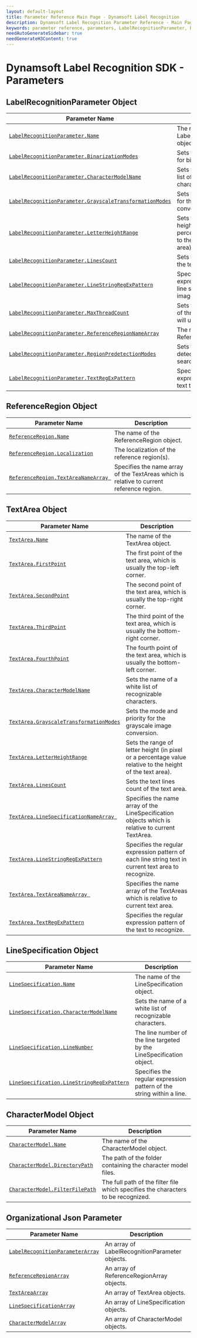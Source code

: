 ```yaml
---
layout: default-layout
title: Parameter Reference Main Page - Dynamsoft Label Recognition 
description: Dynamsoft Label Recognition Parameter Reference - Main Page
keywords: parameter reference, parameters, LabelRecognitionParameter, ReferenceRegion, TextArea, LineSpecification, CharacterModel
needAutoGenerateSidebar: true
needGenerateH3Content: true
---
```



# Dynamsoft Label Recognition SDK - Parameters


## LabelRecognitionParameter Object

 | Parameter Name | Description |
 | -------------- | ----------- | 
 | [`LabelRecognitionParameter.Name`](label-recognition-parameter/parameter-control.md#name) | The name of the LabelRecognitionParameter object. |
 | [`LabelRecognitionParameter.BinarizationModes`](label-recognition-parameter/binarization-modes.md#binarizationmodes) | 	Sets the mode and priority for binarization. |
 | [`LabelRecognitionParameter.CharacterModelName`](label-recognition-parameter/parameter-control.md#charactermodelname) | Sets the name of a white list of recognizable characters. |
 | [`LabelRecognitionParameter.GrayscaleTransformationModes`](label-recognition-parameter/grayscale-transformation-modes.md#grayscaletransformationmodes) | Sets the mode and priority for the grayscale image conversion. |
 | [`LabelRecognitionParameter.LetterHeightRange`](label-recognition-parameter/parameter-control.md#letterheightrange) | Sets the range of letter height (in pixel or a percentage value relative to the height of the text area). |
 | [`LabelRecognitionParameter.LinesCount`](label-recognition-parameter/parameter-control.md#linescount) | Sets the text lines count of the text area. |
 | [`LabelRecognitionParameter.LineStringRegExPattern`](label-recognition-parameter/parameter-control.md#linestringregexpattern) | Specifies the regular expression pattern of each line string text in current image to recognize. |
 | [`LabelRecognitionParameter.MaxThreadCount`](label-recognition-parameter/parameter-control.md#maxthreadcount) | Sets the maximum number of threads the algorithm will use to recognize text. |
 | [`LabelRecognitionParameter.ReferenceRegionNameArray`](label-recognition-parameter/parameter-control.md#referenceregionnamearray) | The name array of the ReferenceRegion object(s). |
 | [`LabelRecognitionParameter.RegionPredetectionModes`](label-recognition-parameter/region-predetection-modes.md#regionpredetectionmodes) | Sets the region pre-detection mode for searching target regions. |
 | [`LabelRecognitionParameter.TextRegExPattern`](label-recognition-parameter/parameter-control.md#textregexpattern) | Specifies the regular expression pattern of the text to recognize. |


## ReferenceRegion Object

 | Parameter Name | Description |
 | -------------- | ----------- | 
 | [`ReferenceRegion.Name`](reference-region/parameter-control.md#name) | The name of the ReferenceRegion object. |
 | [`ReferenceRegion.Localization`](reference-region/localization.md#localization) | The localization of the reference region(s). |
 | [`ReferenceRegion.TextAreaNameArray `](reference-region/parameter-control.md#textareanamearray ) | Specifies the name array of the TextAreas which is relative to current reference region. |

## TextArea Object

 | Parameter Name | Description |
 | -------------- | ----------- | 
 | [`TextArea.Name`](text-area/parameter-control.md#name) | The name of the TextArea object. |
 | [`TextArea.FirstPoint`](text-area/parameter-control.md#firstpoint) | The first point of the text area, which is usually the top-left corner. |
 | [`TextArea.SecondPoint`](text-area/parameter-control.md#secondpoint) | The second point of the text area, which is usually the top-right corner. |
 | [`TextArea.ThirdPoint`](text-area/parameter-control.md#thirdpoint) | The third point of the text area, which is usually the bottom-right corner. |
 | [`TextArea.FourthPoint`](text-area/parameter-control.md#fourthpoint) | The fourth point of the text area, which is usually the bottom-left  corner. |
 | [`TextArea.CharacterModelName`](text-area/parameter-control.md#charactermodelname) | Sets the name of a white list of recognizable characters. |
 | [`TextArea.GrayscaleTransformationModes`](text-area/parameter-control.md#grayscaletransformationmodes) | Sets the mode and priority for the grayscale image conversion. |
 | [`TextArea.LetterHeightRange`](text-area/parameter-control.md#letterheightrange) | Sets the range of letter height (in pixel or a percentage value relative to the height of the text area). |
 | [`TextArea.LinesCount`](text-area/parameter-control.md#linescount) | Sets the text lines count of the text area. |
 | [`TextArea.LineSpecificationNameArray `](text-area/parameter-control.md#LineSpecificationnamearray ) | Specifies the name array of the LineSpecification objects which is relative to current TextArea. |
 | [`TextArea.LineStringRegExPattern`](text-area/parameter-control.md#linestringregexpattern) | Specifies the regular expression pattern of each line string text in current text area to recognize. |
 | [`TextArea.TextAreaNameArray `](text-area/parameter-control.md#textareanamearray ) | Specifies the name array of the TextAreas which is relative to current text area. |
 | [`TextArea.TextRegExPattern`](text-area/parameter-control.md#textregexpattern) | Specifies the regular expression pattern of the text to recognize. |


## LineSpecification Object

 | Parameter Name | Description |
 | -------------- | ----------- | 
 | [`LineSpecification.Name`](line-specification/parameter-control.md#name) | The name of the LineSpecification object. |
 | [`LineSpecification.CharacterModelName`](line-specification/parameter-control.md#charactermodelname) | Sets the name of a white list of recognizable characters. |
 | [`LineSpecification.LineNumber`](line-specification/parameter-control.md#linenumber) | The line number of the line targeted by the LineSpecification object. |
 | [`LineSpecification.LineStringRegExPattern`](line-specification/parameter-control.md#linestringregexpattern) | Specifies the regular expression pattern of the string within a line. |

## CharacterModel Object

 | Parameter Name | Description |
 | -------------- | ----------- | 
 | [`CharacterModel.Name`](character-model/parameter-control.md#name) | The name of the CharacterModel object. |
 | [`CharacterModel.DirectoryPath`](character-model/parameter-control.md#directorypath) | The path of the folder containing the character model files. |
 | [`CharacterModel.FilterFilePath`](character-model/parameter-control.md#filterfilepath) | The full path of the filter file which specifies the characters to be recognized. |



## Organizational Json Parameter

 | Parameter Name | Description |
 | -------------- | ----------- | 
 | [`LabelRecognitionParameterArray`](index.md#labelrecognitionparameterarray) | An array of LabelRecognitionParameter objects. |
 | [`ReferenceRegionArray`](index.md#referenceregionarray) | An array of ReferenceRegionArray objects. |
 | [`TextAreaArray`](index.md#textareaarray) | An array of TextArea objects. |
 | [`LineSpecificationArray`](index.md#linespecificationarray) | An array of LineSpecification objects. |
 | [`CharacterModelArray`](index.md#charactermodelarray) | An array of CharacterModel objects. |
